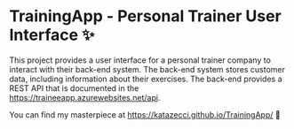 # TrainingApp - Personal Trainer User Interface ✨

This project provides a user interface for a personal trainer company to interact with their back-end system. The back-end system stores customer data, including information about their exercises. The back-end provides a REST API that is documented in the https://traineeapp.azurewebsites.net/api.

You can find my masterpiece at https://katazecci.github.io/TrainingApp/ 💜
